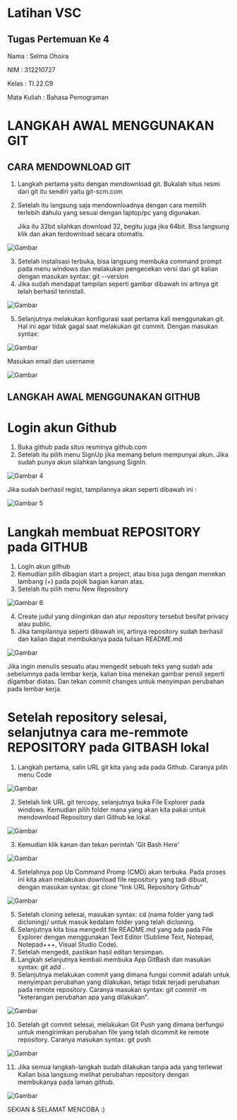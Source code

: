 # Latihan VSC
## Tugas Pertemuan Ke 4

Nama : Selma Ohoira

NIM : 312210727

Kelas : TI.22.C9

Mata Kuliah : Bahasa Pemograman

# LANGKAH AWAL MENGGUNAKAN GIT
## CARA MENDOWNLOAD GIT
1. Langkah pertama yaitu dengan mendownload git.
   Bukalah situs resmi dari git itu sendiri yaitu git-scm.com
2. Setelah itu langsung saja mendownloadnya dengan cara memilih
   terlebih dahulu yang sesuai dengan laptop/pc yang digunakan.

   Jika itu 32bit silahkan download 32, begitu juga jika 64bit.
   Bisa langsung klik dan akan terdownload secara otomatis.

 ![Gambar](gambar/1.png)

3. Setelah instalisasi terbuka, bisa langsung membuka command prompt
   pada menu windows dan melakukan pengecekan versi dari git kalian
   dengan masukan syntax:
      git --version
4. Jika sudah mendapat tampilan seperti gambar dibawah ini artinya git telah berhasil terinstall.

![Gambar](gambar/2.png)

5. Selanjutnya melakukan konfigurasi saat pertama kali menggunakan git.
   Hal ini agar tidak gagal saat melakukan git commit. Dengan masukan syntax:

![Gambar](gambar/3.png)

Masukan email dan username

![Gambar](gambar/15.png)

## LANGKAH AWAL MENGGUNAKAN GITHUB
# Login akun Github
1. Buka github pada situs resminya github.com
2. Setelah itu pilih menu SignUp jika memang belum mempunyai akun.
Jika sudah punya akun silahkan langsung SignIn.

![Gambar 4](gambar/4.png)

Jika sudah berhasil regist, tampilannya akan seperti dibawah ini :

![Gambar 5](gambar/5.png)

# Langkah membuat REPOSITORY pada GITHUB
1. LogIn akun github
2. Kemudian pilih dibagian start a project,
   atau bisa juga dengan menekan lambang (+) pada pojok bagian kanan atas.
3. Setelah itu pilih menu New Repository

![Gambar 6](gambar/6.png)

4. Create judul yang diinginkan dan atur repository
   tersebut besifat privacy atau public.
5. Jika tampilannya seperti dibawah ini, artinya repository sudah berhasil
   dan kalian dapat membukanya pada tulisan README.md

![Gambar](gambar/7.png)

   Jika ingin menulis sesuatu atau mengedit sebuah teks yang sudah ada sebelumnya
   pada lembar kerja, kalian bisa menekan gambar pensil seperti digambar diatas.
   Dan tekan commit changes untuk menyimpan perubahan pada lembar kerja.
# Setelah repository selesai, selanjutnya cara me-remmote REPOSITORY pada GITBASH lokal
1. Langkah pertama, salin URL git kita yang ada pada Github. Caranya pilih menu Code

![Gambar](gambar/8.png)

2. Setelah link URL git tercopy, selanjutnya buka File Explorer pada windows.
   Kemudian pilih folder mana yang akan kita pakai untuk
   mendownload Repository dari Github ke lokal.

![Gambar](gambar/9.png)

3. Kemudian klik kanan dan tekan perintah 'Git Bash Here'

![Gambar](gambar/10.png)

4. Setelahnya pop Up Command Promp (CMD) akan terbuka. Pada proses ini kita akan melakukan
   download file repository yang tadi dibuat, dengan masukan syntax:
      git clone "link URL Repository Github"

![Gambar](gambar/11.png)

5. Setelah cloning selesai, masukan syntax: cd (nama folder yang tadi dicloning)/
   untuk masuk kedalam folder yang telah dicloning.
6. Selanjutnya kita bisa mengedit file README.md yang ada pada File Explorer dengan menggunakan
   Text Editor (Sublime Text, Notepad, Notepad+++, Visual Studio Code).
7. Setelah mengedit, pastikan hasil editan tersimpan.
8. Langkah selanjutnya kembali membuka App GitBash dan masukan syntax:
      git add .
9. Selanjutnya melakukan commit yang dimana fungsi commit adalah untuk menyimpan perubahan
   yang dilakukan, tetapi tidak terjadi perubahan pada remote repository.
   Caranya masukan syntax:
      git commit -m "keterangan perubahan apa yang dilakukan".

![Gambar](gambar/12.png)

10. Setelah git commit selesai, melakukan Git Push yang dimana berfungsi untuk mengirimkan
   perubahan file yang telah dicommit ke remote repository. Caranya masukan syntax:
      git push
   
![Gambar](gambar/13.png)

11. Jika semua langkah-langkah sudah dilakukan tanpa ada yang terlewat
Kalian bisa langsung melihat perubahan repository dengan membukanya
pada laman github.

![Gambar](gambar/14.png)

 SEKIAN & SELAMAT MENCOBA :)